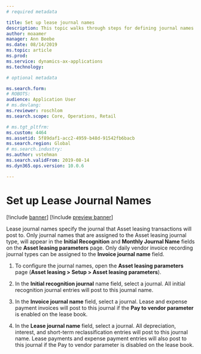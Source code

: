```yaml
---
# required metadata

title: Set up lease journal names
description: This topic walks through steps for defining journal names for Asset leasing, which indicate the journal that entries that originate in Asset leasing will post to. 
author: moaamer
manager: Ann Beebe
ms.date: 08/14/2019
ms.topic: article
ms.prod: 
ms.service: dynamics-ax-applications
ms.technology: 

# optional metadata

ms.search.form: 
# ROBOTS: 
audience: Application User
# ms.devlang: 
ms.reviewer: roschlom
ms.search.scope: Core, Operations, Retail

# ms.tgt_pltfrm: 
ms.custom: 4464
ms.assetid: 5f89daf1-acc2-4959-b48d-91542fb6bacb
ms.search.region: Global
# ms.search.industry: 
ms.author: vstehman
ms.search.validFrom: 2019-08-14
ms.dyn365.ops.version: 10.0.6

---
```


# Set up Lease Journal Names

[!include [banner](../includes/banner.md)]
[!include [preview banner](../includes/preview-banner.md)]

Lease journal names specify the journal that Asset leasing transactions will post to. Only journal names that are assigned to the Asset leasing journal type, will appear in the **Initial Recognition** and **Monthly Journal Name** fields on the **Asset leasing parameters** page. Only daily vendor invoice recording journal types can be assigned to the **Invoice journal name** field.

1.	To configure the journal names, open the **Asset leasing parameters** page (**Asset leasing > Setup > Asset leasing parameters**).

2.	In the **Initial recognition journal** name field, select a journal. All initial recognition journal entries will post to this journal name.

3.	In the **Invoice journal name** field, select a journal. Lease and expense payment invoices will post to this journal if the **Pay to vendor parameter** is enabled on the lease book.

4.	In the **Lease journal name** field, select a journal. All depreciation, interest, and short-term reclassification entries will post to this journal name. Lease payments and expense payment entries will also post to this journal if the Pay to vendor parameter is disabled on the lease book.

